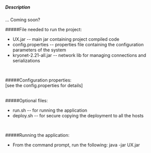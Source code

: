 ##### Description
... Coming soon?


#####File needed to run the project:
* UX.jar                  -- main jar containing project compiled code<br>
* config.properties       -- properties file containing the configuration parameters of the system<br>
* kryonet-2.21-all.jar    -- network lib for managing connections and serializations<br>
<br>

#####Configuration properties:<br>
[see the config.properties for details]<br>
<br>

#####Optional files:<br>
* run.sh                  -- for running the application<br>
* deploy.sh               -- for secure copying the deployment to all the hosts<br>
<br>

#####Running the application:<br>
- From the command prompt, run the following:   java -jar UX.jar<br>

